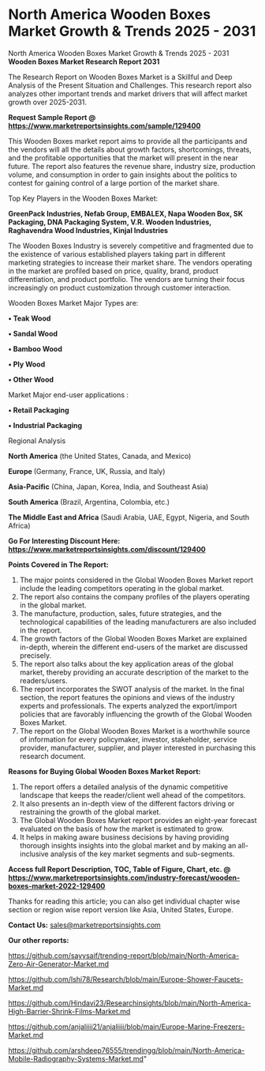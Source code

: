 # North America Wooden Boxes Market Growth & Trends 2025 - 2031
North America Wooden Boxes Market Growth & Trends 2025 - 2031
<strong>Wooden Boxes Market Research Report 2031</strong>

The Research Report on Wooden Boxes Market is a Skillful and Deep Analysis of the Present Situation and Challenges. This research report also analyzes other important trends and market drivers that will affect market growth over 2025-2031.

<strong>Request Sample Report @ <a href=https://www.marketreportsinsights.com/sample/129400>https://www.marketreportsinsights.com/sample/129400</a></strong>

This Wooden Boxes market report aims to provide all the participants and the vendors will all the details about growth factors, shortcomings, threats, and the profitable opportunities that the market will present in the near future. The report also features the revenue share, industry size, production volume, and consumption in order to gain insights about the politics to contest for gaining control of a large portion of the market share.

Top Key Players in the Wooden Boxes Market:

<strong>GreenPack Industries, Nefab Group, EMBALEX, Napa Wooden Box, SK Packaging, DNA Packaging System, V.R. Wooden Industries, Raghavendra Wood Industries, Kinjal Industries</strong>

The Wooden Boxes Industry is severely competitive and fragmented due to the existence of various established players taking part in different marketing strategies to increase their market share. The vendors operating in the market are profiled based on price, quality, brand, product differentiation, and product portfolio. The vendors are turning their focus increasingly on product customization through customer interaction.

Wooden Boxes Market Major Types are:

<strong>• Teak Wood

• Sandal Wood

• Bamboo Wood

• Ply Wood

• Other Wood</strong>

Market Major end-user applications :

<strong>• Retail Packaging

• Industrial Packaging</strong>

Regional Analysis

</u><strong><b>North America</b></strong> (the United States, Canada, and Mexico)

<strong><b>Europe </b></strong>(Germany, France, UK, Russia, and Italy)

<strong><b>Asia-Pacific</b></strong> (China, Japan, Korea, India, and Southeast Asia)

<strong><b>South America</b></strong> (Brazil, Argentina, Colombia, etc.)

<strong><b>The Middle East and Africa</b></strong> (Saudi Arabia, UAE, Egypt, Nigeria, and South Africa)

<strong>Go For Interesting Discount Here: <a href=https://www.marketreportsinsights.com/discount/129400>https://www.marketreportsinsights.com/discount/129400</a></strong>

<strong>Points Covered in The Report:</strong>
<ol>
  <li>The major points considered in the Global Wooden Boxes Market report include the leading competitors operating in the global market.</li>
  <li>The report also contains the company profiles of the players operating in the global market.</li>
  <li>The manufacture, production, sales, future strategies, and the technological capabilities of the leading manufacturers are also included in the report.</li>
  <li>The growth factors of the Global Wooden Boxes Market are explained in-depth, wherein the different end-users of the market are discussed precisely.</li>
  <li>The report also talks about the key application areas of the global market, thereby providing an accurate description of the market to the readers/users.</li>
  <li>The report incorporates the SWOT analysis of the market. In the final section, the report features the opinions and views of the industry experts and professionals. The experts analyzed the export/import policies that are favorably influencing the growth of the Global Wooden Boxes Market.</li>
  <li>The report on the Global Wooden Boxes Market is a worthwhile source of information for every policymaker, investor, stakeholder, service provider, manufacturer, supplier, and player interested in purchasing this research document.</li>
</ol>
<strong>Reasons for Buying Global Wooden Boxes Market Report:</strong>

<ol>
  <li>The report offers a detailed analysis of the dynamic competitive landscape that keeps the reader/client well ahead of the competitors.</li>
  <li>It also presents an in-depth view of the different factors driving or restraining the growth of the global market.</li>
  <li>The Global Wooden Boxes Market report provides an eight-year forecast evaluated on the basis of how the market is estimated to grow.</li>
  <li>It helps in making aware business decisions by having providing thorough insights insights into the global market and by making an all-inclusive analysis of the key market segments and sub-segments.</li>
</ol>
<strong>Access full Report Description, TOC, Table of Figure, Chart, etc. @ <a href=https://www.marketreportsinsights.com/industry-forecast/wooden-boxes-market-2022-129400>https://www.marketreportsinsights.com/industry-forecast/wooden-boxes-market-2022-129400</a></strong>


Thanks for reading this article; you can also get individual chapter wise section or region wise report version like Asia, United States, Europe.

<strong>Contact Us:</strong>
sales@marketreportsinsights.com

<strong>Our other reports:</strong>

<a href=https://github.com/sayysaif/trending-report/blob/main/North-America-Zero-Air-Generator-Market.md>https://github.com/sayysaif/trending-report/blob/main/North-America-Zero-Air-Generator-Market.md</a>

<a href=https://github.com/Ishi78/Research/blob/main/Europe-Shower-Faucets-Market.md>https://github.com/Ishi78/Research/blob/main/Europe-Shower-Faucets-Market.md</a>

<a href=https://github.com/Hindavi23/Researchinsights/blob/main/North-America-High-Barrier-Shrink-Films-Market.md>https://github.com/Hindavi23/Researchinsights/blob/main/North-America-High-Barrier-Shrink-Films-Market.md</a>

<a href=https://github.com/anjaliiii21/anjaliiii/blob/main/Europe-Marine-Freezers-Market.md>https://github.com/anjaliiii21/anjaliiii/blob/main/Europe-Marine-Freezers-Market.md</a>

<a href=https://github.com/arshdeep76555/trendingg/blob/main/North-America-Mobile-Radiography-Systems-Market.md>https://github.com/arshdeep76555/trendingg/blob/main/North-America-Mobile-Radiography-Systems-Market.md</a>"
